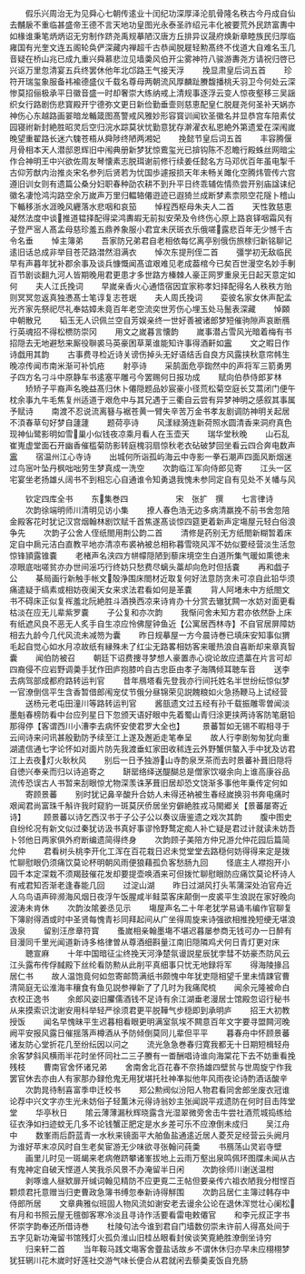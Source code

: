 <!-- { "loadSidebar": true } -->
　　假乐兴周治无为见舜心七朝传逺业十闰纪功深厚泽沦肌骨隆名秩古今丹成自仙去黼扆不重临甚盛帝王德不言天地功皇图光永泰圣祚绍元丰化被要荒外民跻富夀中如椽谁秉笔炳炳诏无穷制作跻尧禹规摹陋汉唐方丘排异议晟府焕新章睦族民归厚临雍国有光奎文连五阁轮奂俨深藏内禅超千古恭闻脱屣轻勲髙终不伐道大自难名玉几音疑在桥山兆已成九重兴舜慕悲泣见墙羮风伯开尘雾神符八骏游夀尧方请祝归啓已兴讴万里忽清宴五兵终罢休他年北邙路王气接天浮
　　挽显肃皇后词五首
　　珍符开瑞玺象服备袆褕德盛仪千载名尊母两朝流风厚麟趾賸馥播桃夭羽卫今何处云深惨莫招俪极承平日徽音盛一时却奢崇大练纳戒上清规事逐浮云变人惊夜壑移三吴謡织女行路剧伤悲寳殿开宁德弥文更日新俭勤垂壸则慈恵配皇仁脱屣尧何圣补天娲亦神伤心东越路画翣暗龙輴箴图髙警戒风雅妙形容寳训闻钦圣徽名并显恭宫车陪素仗园寝祔新封絶胜昭灵后空归浣水踪莫状忧勤意犹存澣濯衣私恩絶外第遗爱在深闱嵗晚望重翟路长迷六騩苍梧从舜陟终陋两湘妃
　　挽懿节皇后词五首
　　丰容腾偃月骨相本天人潜邸恩辉旧中闱典册新梦犹惊鷰玺光已揜钩陈不忍瞻行殿蛛丝网暗尘作合神明王中兴欲佐周友琴懐素志脱珥谢前修行续姜任懿名方马邓优百年虽电掣千古仰芳猷内治推炎宋名参列后贤若为忧国歩遽报损天年未畅关雎化空腾炜管传六宫遵旧训女则有遗篇公桑分妇职春种劭农耕不到升平日终乖辅佐情烝尝开别庙諡诔纪徽名凄怆鸿沟路空余万嵗声万里归輼辂僊逰迹已遐猗兰成断梦素柰陨空花隧卜稽山下輴移浙水涯晚风纒落水悲咽和哀笳
　　悼程西枢母朱夫人二首
　　天性敦慈恵凝然法度中谈推道韫择配得梁鸿夀嘏无前拟安荣及令终伤心原上路哀铎咽霜风有子登严宻人髙孟母慈珍羞五鼎养象服小君宜未厌斑衣乐俄嗟露悲百年无少憾千古令名垂
　　悼主簿弟
　　吾家防兄弟君自老相依每忆离亭别俄伤旅榇归新铭聊记逺旧话总成非举目苍茫路澘然泪满衣
　　悼次东提刑侄二首
　　彊学初无敌临民早有声暮年犹补郡余事及谈兵慷慨闻髙谊艰难见老成葢棺今已矣百世漫空名妙手剸百节剧谈翻九河人皆期晚用君更患才多世路方榛棘人豪正网罗重泉无日起天意定如何
　　夫人江氏挽词
　　早嵗亲香火心通悟宿因宜家称孝妇择配得名人秩秩方贻则冥冥忽返真独慿髙士笔谆复志苍珉
　　夫人周氏挽词
　　娈彼名家女休声配孟光齐家先祭祀尽礼奉姑嫜未竟百年老空流奕世芳伤心埋玉处马鬛表深藏
　　悼頥中朝散兄
　　韬玉无人识佩兰空自芳娱亲终一世好善被诸郎梦短催驹隙声哀断鴈行英魂招不得松槚防崇冈
　　用文之嵗暮言懐韵
　　嵗事潜占雪风光暗着梅有书招隠去无地避愁来厮役聨裘马英豪困草莱谁能知许事得酒鼾如靁
　　文之暇日作诗戯用其韵
　　古事费寻检近诗关谤伤掉头无好语结舌自良方风露挟秋意帘帏生晚凉传闻市南米渐可补饥疮
　　射亭诗
　　采鹄面危亭鍧然中的声将军三箭勇男子四方名刁斗中原静车书逺塞平雕弓今罢赐何日报功成
　　赋向伯恭侍郎芗林
　　矫矫子平裔声名晚益髙归休卜僊隠题品妙宸豪小径荒松菊空庭长艾蒿闭门便午枕余事九牛毛焦复州适道于艰危中与其兄遇于三衢自云尝有异梦神明之感叙其事属予赋诗
　　南渡不忍说流离簮与裾苍黄一臂失辛苦万金书孝友剧调防神明关起居不湏春草句好梦自蘧蘧
　　题荷亭诗
　　风漾緑漪连新荷照水圆清香来洞府真色现神仙鹭影明如雪巢小似钱夜凉乘月看人在玉壶天
　　瑞华堂秋晚
　　山石乱崔嵬虚堂面石开幽香催槛菊防影转庭槐羽扇惊秋老衣砧破梦回坐看云四合奔电数声靁
　　宿温州江心寺诗
　　出城何所诣孤屿海云中寺影一拳石潮声四面风断烟迷过鸟宻叶坠丹枫咄咄劳生梦真成一洗空
　　次韵临江军向侍郎见寄
　　江头一区宅宴坐老扬雄乆阔书不到相忘心自通谁令知勇退我愧未参同定自有见处不关幡与风










　　钦定四库全书
　　东集巻四　　　　　　宋　张扩　撰
　　七言律诗
　　次韵徐端明师川清明见访小集
　　撩人春色浩无边多病清羸挽不前书舍忽陪金殿客花时犹记汉宫烟翰林剧饮赋千首焦遂髙谈惊四筵更着新声定塲屋元轻白俗浪争先
　　次韵子公舍人侄纸閤用荆公韵二首
　　清修是药别无方纸閤新糊暂着床定自中扄元洁白直教平地亦清凉布裘衲被总相称暮雪晓风浑不妨似要经营淡生活忽惊锋頴露锥嚢
　　老楮声名浃四方帡幪隠陋到藜床境空生白道所集气暖如熏徳未凉眼底咄嗟贫亦办世间滛巧行终妨只愁费尽螭头藁却向危时但括嚢
　　再和戯子公
　　棊局画行新触手帐文殻浄围床閤材近取复何好法意防贪未可凉自此铅华须痛遣疑于缟素或相妨夜阑天女来求法君看如何是革嚢
　　背人阿堵未中方纸閤文书不碍床正似复裈羞北阮絶胜斗酒换西凉来诗肯办十分赏去辙犹闗一水妨对面更看枯淡在应无儿辈紫罗嚢
　　子公复和亦次韵
　　我惭问舍未知方君亦依然卧上床有纸遮风良不恶无人炙手自生凉应怜佛屋钟鱼近【公寓居西林寺】不自官居屏障妨相去九龄今几代风流未减笏为囊
　　昨日规摹屋一方今晨诗巻已填床安知事似猬毛起自觉心如水月凉故纸有縁殊未了红尘无路畧相妨客来暖热浪自喜断却来章真智囊
　　闻伯防被召
　　朝廷下诏费捜寻梦想人豪置赤心谠论故应遗藁在片言可却四裔侵不应岩野调羮手犹作田庐抱膝吟自古忠臣由孝子海隅倾耳聴车音
　　送李去病驾部成都府路转运判官
　　昔年鴈塔看先登我亦行间托姓名半世纷纭惊似梦一官潦倒信平生含香暂借郎闱宠仗节俄分昼锦荣见説餽粮如火急扬鞭马上试经营
　　送杨元老屯田潼川等路转运判官
　　酱瓿遗文过五经有孙千载振雕零曽闻淡墨魁春榜防看中台应列星日下忽颁天语好眼中先着蜀山青归涂更挟两诗客防笔磨铅那得停【客谓西川小漕李去病怀安使君罗大全也】
　　景蕃暂如无锡不暇相寻于云间诗来问讯甚殷勤防予续至江上遂及邂逅走笔奉呈
　　故人行李剧匆匆犹向重湖遣信通七字论怀如对面片防先我渡垂虹家田收秫连云外野蟹供螯入手中犹及访君江上去夜灯火耿秋风
　　别后一日予独游山寺酌泉烹茶而去时景蕃补葺旧隠将自徳兴奉亲而归以诗追寄之
　　缾罂络绎送醍醐总是僧家饮啜余向上谁高康谷品流传恐误古人书暂来刮眼惊尤物深羡诛茅葺旧居却恐文饶渐多事他年乗传定何如
　　寄顾景蕃
　　别时犹记鼻辛酸升合妨人未得还衲被生春经嵗换羽书奔电痛时艰闻君尚富珠千斛许我时窥豹一斑莫厌侨居坐穷僻絶胜戎马閙郷关【景蕃屡寄近诗】
　　顾景蕃以诗乞西汉书于子公子公以奏议唐鉴遗之戏次其韵
　　腹中图史自纷纶况有新文似过秦犹访汲书真好事谬怜野鹜定痴人补亡疑是君过计就读未妨吾卜邻他日两家俱外府断编遗简得终身
　　次韵顾子美陪方仲兄游允仲花园后篇简允仲
　　君看树头桃李开化工浑在百花栽日迟未觉堂堂去路穏何妨得得来定是拨忙聊慰眼仍须痛饮莫论杯明朝风雨便狼藉孤负客愁肠九回
　　怪底主人襟抱开小园千本定深栽不须羯鼓催花发却要提壶唤酒来可但拨忙聊慰眼防应痛饮莫论杯诗人有戒君知否渐老逢春能几回
　　过淀山湖
　　昨日过湖风打头苇蒲深处泊官舟近人乌鸟语声碎濒海风烟日夜浮午饭腥咸半鲑菜客床颠倒一皮裘平生浪説在家好晚向波涛未肯休
　　次韵汝隂姜丞见示
　　塲屋声名二十年老犹学易诵韦编作官聊复下簿尉得酒或时中圣贤每愧青衫同拜起间从广坐得周旋来诗强欲相推挽短绠无堪浪汲泉
　　留别汪彦章符寳
　　蚤嵗相亲翰墨塲不堪迟暮屡参商无钱可办一日醉有目漫同千里光闻道新诗多格律曽从尊酒细斟量江南旧隠隣鸡犬何日青灯更对床
　　聴宣麻
　　十年中国暗征尘终挽天河浄楚氛谩説星辰犹孛彗不妨豪杰防风云江头露布传俘馘殿下丝纶看防勲从此削平真细事只忧无地録将军
　　得海陵掾吕居仁书
　　故人温饱竟何如忽寄邮筒满纸书颇愧中年犹吏隠相望千里未情踈官曹清简庭无讼淮海丰穰食有鱼见説参禅新了了几时为我痛爬梳
　　闻余元隆被命白衣校正逸书
　　余郎风姿旧臞儒酒钱不足诗有余江湖垂老漫居士馆殿忽诏行秘书从来摸索识沈谢安用科举轻严徐须君更平脱鞾气步穏即到承明庐
　　招王大初教授饭
　　闻名早愧昧平生迟暮相看眼更明满室氛埃不闗意百年文字要寻盟闗河晚阙平安报风露日催揺落声樽酒从予防倾倒莫同儿辈但平平
　　暮春舟中怀顾景蕃诸友防心堂折花几至纷纭因以问之
　　流光急急巻春归寛我都无十日期短楫轻舟余客梦斜风横雨半花时坐怀同社二三子賸有一畨酬唱诗谁向海棠花下去不妨重看挽残枝
　　曹南官舍怀诸兄弟
　　舍南舍北百花春不奈扬雄四壁贫与世周旋宁作我罢官休去亦由人有家那办録伧鬼无用犹堪托社神凖拟他年风雨夜论诗酌酒话酸辛
　　次韵晁待制喜富季申迁校书
　　郑公勲阀似汾阳人物君看同舍郎坐废衣冠谁论荐中兴文字亦生光未妨俗子轻薫沐元得诗翁妙主张闻説平戎遗防在何时目击阵堂堂
　　华亭秋日
　　隂云薄薄漏秋辉晓露含光湿翠微旁舍击牛尝社酒荒城捣练给征衣浄如扫迹蚊无几多不论钱蟹正肥定是水乡差可乐不应潦倒未成归
　　吴江舟中
　　数峯雨后蔚蓝青一水秋来镜面平大舶鱼盐通逺近居人菱芡足经营云头阙月为谁好苹末凉风时自生老矣宦游无少味欲寻张翰问莼羮
　　书鴈荡山灵岩寺壁
　　画里儿时见一斑朅来老病倦跻攀诸峯拔地上云雨万壑出泉鸣佩环图牒未闻从古有鬼神定自破天悭道人笑我杀风景不办淹留半日闲
　　次韵徐师川谢送温柑
　　剥啄谁人昼欵扉开缄词翰见精防不应更覔二王帖但要亲传六祖衣陋我分柑悭百颗烦君托意赠当归吏曹政急簿书缚忽奉新诗得觧围
　　次韵吕居仁主簿过韩存中侍郎所居
　　文章典雅似班固人物风流如谢安老去谩余公论在退休浑觉壮心阑松有月和书照云屋无氊御客寒冷淡且寻诗作活要看雷电敕僊官
　　和李元叔正字书怀崇字韵奉还所借诗巻
　　杜陵句法今谁到君自门墙数仞崇未许前人得髙处间于五字见新功淹留书馆残灯火孤负淮山旧桂丛眼看封侯谈笑覔絶胜潦倒坐诗穷
　　归来轩二首
　　当年鞍马践文塲客舍虀盐话故乡不谓休休归亦早未应栩栩梦犹狂辋川花木嵗时好莲社交游气味长便合从君就闲去藜羮麦饭自充肠
